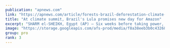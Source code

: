```yaml
---
publication: "apnews.com"
link: "https://apnews.com/article/forests-brazil-deforestation-climate-and-environment-782a100c87cb6cd83c949b2d106cc926"
title: "At climate summit, Brazil's Lula promises new day for Amazon"
excerpt: "SHARM el-SHEIKH, Egypt (AP) — Six weeks before taking power, Brazilian President-elect Luiz Inácio Lula da Silva on Wednesday told cheering crowds at the U.N. climate conference that he would crack do"
image: "https://storage.googleapis.com/afs-prod/media/f8a38eeb3b0c432683e70296d55f5962/3000.jpeg"
group: pro
rank: 3
---
```

